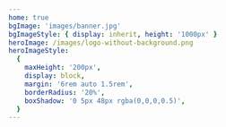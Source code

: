 ```yaml
---
home: true
bgImage: 'images/banner.jpg'
bgImageStyle: { display: inherit, height: '1000px' }
heroImage: /images/logo-without-background.png
heroImageStyle:
  {
    maxHeight: '200px',
    display: block,
    margin: '6rem auto 1.5rem',
    borderRadius: '20%',
    boxShadow: '0 5px 48px rgba(0,0,0,0.5)',
  }
---
```


<script>
// import homeMixin from '../.vuepress/mixins/home'
const homeMixin = require('../.vuepress/mixins/home.js')
export default {
  mixins: [homeMixin],
}
</script>
